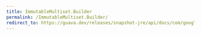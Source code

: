 ```yaml
---
title: ImmutableMultiset.Builder
permalink: /ImmutableMultiset.Builder/
redirect_to: https://guava.dev/releases/snapshot-jre/api/docs/com/google/common/collect/ImmutableMultiset.Builder.html
---
```

